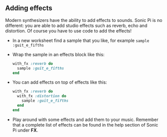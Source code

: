 ## Adding effects

Modern synthesizers have the ability to add effects to sounds. Sonic Pi is no different: you are able to add studio effects such as reverb, echo and distortion. Of course you have to use code to add the effects!

- In a new worksheet find a sample that you like, for example `sample :guit_e_fifths`

- Wrap the sample in an effects block like this:
    
    ```ruby
    with_fx :reverb do
      sample :guit_e_fifths
    end
    ```
    
- You can add effects on top of effects like this:

    ```ruby
    with_fx :reverb do
      with_fx :distortion do
        sample :guit_e_fifths
      end  
    end
    ```
    
- Play around with some effects and add them to your music. Remember that a complete list of effects can be found in the help section of Sonic Pi under **FX**.

